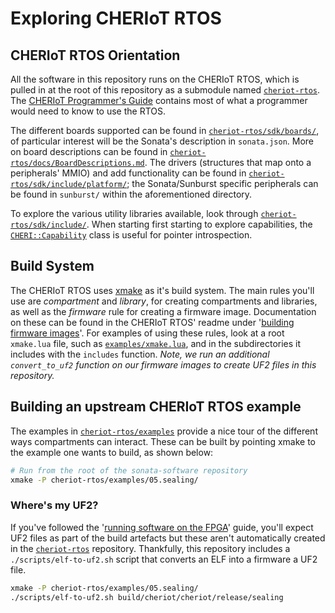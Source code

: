 # Exploring CHERIoT RTOS
## CHERIoT RTOS Orientation
All the software in this repository runs on the CHERIoT RTOS, which is pulled in at the root of this repository as a submodule named [`cheriot-rtos`].
The [CHERIoT Programmer's Guide] contains most of what a programmer would need to know to use the RTOS.

[`cheriot-rtos`]: ../cheriot-rtos
[CHERIoT Programmer's Guide]: https://cheriot.org/book/

The different boards supported can be found in [`cheriot-rtos/sdk/boards/`](../cheriot-rtos/sdk/boards), of particular interest will be the Sonata's description in `sonata.json`.
More on board descriptions can be found in [`cheriot-rtos/docs/BoardDescriptions.md`](../cheriot-rtos/docs/BoardDescriptions.md).
The drivers (structures that map onto a peripherals' MMIO) and add functionality can be found in [`cheriot-rtos/sdk/include/platform/`](../cheriot-rtos/sdk/include/platform/); the Sonata/Sunburst specific peripherals can be found in `sunburst/` within the aforementioned directory.

To explore the various utility libraries available, look through [`cheriot-rtos/sdk/include/`](../cheriot-rtos/sdk/include/).
When starting first starting to explore capabilities, the [`CHERI::Capability`](../cheriot-rtos/sdk/include/cheri.hh) class is useful for pointer introspection.

## Build System

The CHERIoT RTOS uses [xmake][] as it's build system.
The main rules you'll use are *compartment* and *library*, for creating compartments and libraries, as well as the *firmware* rule for creating a firmware image.
Documentation on these can be found in the CHERIoT RTOS' readme under '[building firmware images][]'.
For examples of using these rules, look at a root `xmake.lua` file, such as [`examples/xmake.lua`], and in the subdirectories it includes with the `includes` function.
*Note, we run an additional `convert_to_uf2` function on our firmware images to create UF2 files in this repository.*

[xmake]: https://xmake.io/
[building firmware images]: ../cheriot-rtos/README.md#building-firmware-images
[`examples/xmake.lua`]: ../examples/xmake.lua


## Building an upstream CHERIoT RTOS example

The examples in [`cheriot-rtos/examples`](../cheriot-rtos/examples) provide a nice tour of the different ways compartments can interact.
These can be built by pointing xmake to the example one wants to build, as shown below:

```sh
# Run from the root of the sonata-software repository
xmake -P cheriot-rtos/examples/05.sealing/
```

### Where's my UF2?

If you've followed the '[running software on the FPGA]' guide, you'll expect UF2 files as part of the build artefacts but these aren't automatically created in the [`cheriot-rtos`][] repository.
Thankfully, this repository includes a `./scripts/elf-to-uf2.sh` script that converts an ELF into a firmware a UF2 file.

[running software on the FPGA]: ./guide/running-software.md#running-on-the-sonata-fpga

```sh
xmake -P cheriot-rtos/examples/05.sealing/
./scripts/elf-to-uf2.sh build/cheriot/cheriot/release/sealing
```
